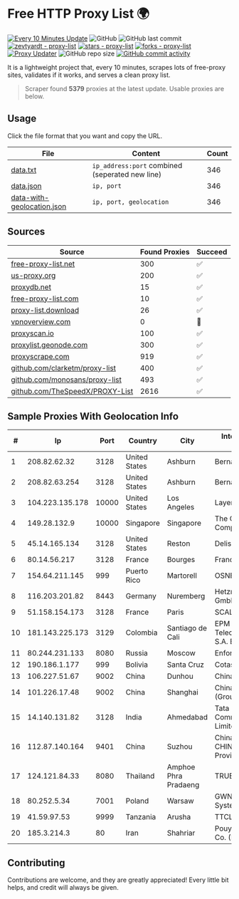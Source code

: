 
# Free HTTP Proxy List 🌍

[![Every 10 Minutes Update](https://github.com/mertguvencli/http-proxy-list/actions/workflows/main.yml/badge.svg?branch=main)](https://github.com/mertguvencli/http-proxy-list/actions/workflows/main.yml)
![GitHub](https://img.shields.io/github/license/mertguvencli/http-proxy-list)
![GitHub last commit](https://img.shields.io/github/last-commit/mertguvencli/http-proxy-list)
[![zevtyardt - proxy-list](https://img.shields.io/static/v1?label=zevtyardt&message=proxy-list&color=blue&logo=github)](https://github.com/zevtyardt/proxy-list "Go to GitHub repo")
[![stars - proxy-list](https://img.shields.io/github/stars/zevtyardt/proxy-list?style=social)](https://github.com/zevtyardt/proxy-list)
[![forks - proxy-list](https://img.shields.io/github/forks/zevtyardt/proxy-list?style=social)](https://github.com/zevtyardt/proxy-list)
[![Proxy Updater](https://github.com/zevtyardt/proxy-list/workflows/Proxy%20Updater/badge.svg)](https://github.com/zevtyardt/proxy-list/actions?query=workflow:"Proxy+Updater")
![GitHub repo size](https://img.shields.io/github/repo-size/zevtyardt/proxy-list)
[![GitHub commit activity](https://img.shields.io/github/commit-activity/m/zevtyardt/proxy-list?logo=commits)](https://github.com/zevtyardt/proxy-list/commits/main)

It is a lightweight project that, every 10 minutes, scrapes lots of free-proxy sites, validates if it works, and serves a clean proxy list.

> Scraper found **5379** proxies at the latest update. Usable proxies are below.

## Usage

Click the file format that you want and copy the URL.

|File|Content|Count|
|----|-------|-----|
|[data.txt](https://raw.githubusercontent.com/mertguvencli/http-proxy-list/main/proxy-list/data.txt)|`ip_address:port` combined (seperated new line)|346|
|[data.json](https://raw.githubusercontent.com/mertguvencli/http-proxy-list/main/proxy-list/data.json)|`ip, port`|346|
|[data-with-geolocation.json](https://raw.githubusercontent.com/mertguvencli/http-proxy-list/main/proxy-list/data-with-geolocation.json)|`ip, port, geolocation`|346|

## Sources

|Source|Found Proxies|Succeed|
|------|-------------|-------|
|[free-proxy-list.net](https://free-proxy-list.net)|300|✅|
|[us-proxy.org](https://www.us-proxy.org)|200|✅|
|[proxydb.net](http://proxydb.net)|15|✅|
|[free-proxy-list.com](https://free-proxy-list.com/?page=&port=&type%5B%5D=http&type%5B%5D=https&up_time=0&search=Search)|10|✅|
|[proxy-list.download](https://www.proxy-list.download/HTTP)|26|✅|
|[vpnoverview.com](https://vpnoverview.com/privacy/anonymous-browsing/free-proxy-servers)|0|🚫|
|[proxyscan.io](https://www.proxyscan.io)|100|✅|
|[proxylist.geonode.com](https://proxylist.geonode.com/api/proxy-list?limit=300&page=1&sort_by=lastChecked&sort_type=desc&protocols=http,https)|300|✅|
|[proxyscrape.com](https://api.proxyscrape.com/v2/?request=displayproxies&protocol=http&timeout=10000&country=all&ssl=all&anonymity=all)|919|✅|
|[github.com/clarketm/proxy-list](https://raw.githubusercontent.com/clarketm/proxy-list/master/proxy-list-raw.txt)|400|✅|
|[github.com/monosans/proxy-list](https://raw.githubusercontent.com/monosans/proxy-list/main/proxies/http.txt)|493|✅|
|[github.com/TheSpeedX/PROXY-List](https://raw.githubusercontent.com/TheSpeedX/PROXY-List/master/http.txt)|2616|✅|


## Sample Proxies With Geolocation Info

|#|Ip|Port|Country|City|Internet Service Provider|
|-|--|----|-------|----|-------------------------|
|1|208.82.62.32|3128|United States|Ashburn|Bernardi Sounds|
|2|208.82.63.254|3128|United States|Ashburn|Bernardi Sounds|
|3|104.223.135.178|10000|United States|Los Angeles|LayerHost|
|4|149.28.132.9|10000|Singapore|Singapore|The Constant Company|
|5|45.14.165.134|3128|United States|Reston|Delis LLC|
|6|80.14.56.217|3128|France|Bourges|France Telecom|
|7|154.64.211.145|999|Puerto Rico|Martorell|OSNET Wireless|
|8|116.203.201.82|8443|Germany|Nuremberg|Hetzner Online GmbH|
|9|51.158.154.173|3128|France|Paris|SCALEWAY|
|10|181.143.225.173|3129|Colombia|Santiago de Cali|EPM Telecomunicaciones S.A. E.S.P.|
|11|80.244.231.133|8080|Russia|Moscow|Enforta-MSK|
|12|190.186.1.177|999|Bolivia|Santa Cruz|Cotas Ltda.|
|13|106.227.51.67|9002|China|Dunhou|China Telecom|
|14|101.226.17.48|9002|China|Shanghai|China Telecom (Group)|
|15|14.140.131.82|3128|India|Ahmedabad|Tata Communications Limited|
|16|112.87.140.164|9401|China|Suzhou|China Unicom CHINA169 Jiangsu Province Network|
|17|124.121.84.33|8080|Thailand|Amphoe Phra Pradaeng|TRUEBB|
|18|80.252.5.34|7001|Poland|Warsaw|GWNET Autonomus System|
|19|41.59.97.53|9999|Tanzania|Arusha|TTCL|
|20|185.3.214.3|80|Iran|Shahriar|Pouya shabakeh Asr Co. (LTD.)|



## Contributing

Contributions are welcome, and they are greatly appreciated! Every
little bit helps, and credit will always be given.


